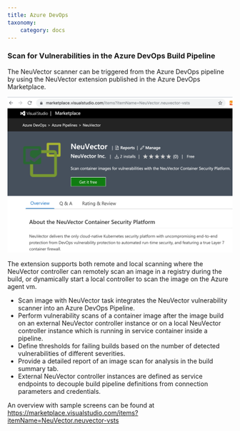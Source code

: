 ```yaml
---
title: Azure DevOps
taxonomy:
    category: docs
---
```


### Scan for Vulnerabilities in the Azure DevOps Build Pipeline

The NeuVector scanner can be triggered from the Azure DevOps pipeline by using the NeuVector extension published in the Azure DevOps Marketplace.

![AzureDevOps](azure_devops.png)

The extension supports both remote and local scanning where the NeuVector controller can remotely scan an image in a registry during the build, or dynamically start a local controller to scan the image on the Azure agent vm.

+ Scan image with NeuVector task integrates the NeuVector vulnerability scanner into an Azure DevOps Pipeline.
+ Perform vulnerability scans of a container image after the image build on an external NeuVector controller instance or on a local NeuVector controller instance which is running in service container inside a pipeline.
+ Define thresholds for failing builds based on the number of detected vulnerabilities of different severities.
+ Provide a detailed report of an image scan for analysis in the build summary tab.
+ External NeuVector controller instances are defined as service endpoints to decouple build pipeline definitions from connection parameters and credentials.

An overview with sample screens can be found at https://marketplace.visualstudio.com/items?itemName=NeuVector.neuvector-vsts



